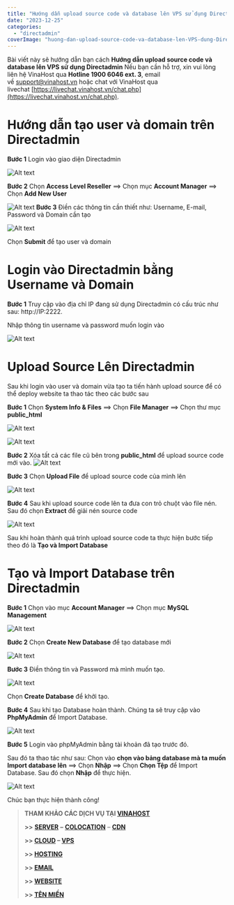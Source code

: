 ```yaml
---
title: "Hướng dẫn upload source code và database lên VPS sử dụng Directadmin"
date: "2023-12-25"
categories: 
  - "directadmin"
coverImage: "huong-dan-upload-source-code-va-database-len-VPS-dung-Directadmin-banner.png"
---
```


Bài viết này sẽ hướng dẫn bạn cách **Hướng dẫn upload source code và database lên VPS sử dụng Directadmin** Nếu bạn cần hỗ trợ, xin vui lòng liên hệ VinaHost qua **Hotline 1900 6046 ext. 3**, email về [support@vinahost.vn](mailto:support@vinahost.vn) hoặc chat với VinaHost qua livechat [https://livechat.vinahost.vn/chat.php](https://livechat.vinahost.vn/chat.php).

# Hướng dẫn tạo user và domain trên Directadmin

**Bước 1** Login vào giao diện Directadmin

![Alt text](images/huong-dan-upload-source-code-va-database-len-VPS-dung-Directadmin-02.png)

**Bước 2** Chọn **Access Level Reseller** ==> Chọn mục **Account Manager** ==> Chọn **Add New User** 

![Alt text](images/huong-dan-upload-source-code-va-database-len-VPS-dung-Directadmin-02.png)
**Bước 3** Điền các thông tin cần thiết như: Username, E-mail, Password và Domain cần tạo

![Alt text](images/huong-dan-upload-source-code-va-database-len-VPS-dung-Directadmin-03.png)

Chọn **Submit** để tạo user và domain

# Login vào Directadmin bằng Username và Domain

**Bước 1** Truy cập vào địa chỉ IP đang sử dụng Directadmin có cấu trúc như sau: http://IP:2222.

Nhập thông tin username và password muốn login vào

![Alt text](images/huong-dan-upload-source-code-va-database-len-VPS-dung-Directadmin-04.png)


# Upload Source Lên Directadmin

Sau khi login vào user và domain vừa tạo ta tiến hành upload source để có thể deploy website ta thao tác theo các bước sau

**Bước 1** Chọn **System Info & Files** ==> Chọn **File Manager** ==> Chọn thư mục **public_html**

![Alt text](images/huong-dan-upload-source-code-va-database-len-VPS-dung-Directadmin-05.png)

![Alt text](images/huong-dan-upload-source-code-va-database-len-VPS-dung-Directadmin-06.png)

**Bước 2** Xóa tất cả các file cũ bên trong **public_html** để upload source code mới vào.
![Alt text](images/huong-dan-upload-source-code-va-database-len-VPS-dung-Directadmin-07.png)

**Bước 3** Chọn **Upload File** để upload source code của mình lên

![Alt text](images/huong-dan-upload-source-code-va-database-len-VPS-dung-Directadmin-08.png)

**Bước 4** Sau khi upload source code lên ta đưa con trỏ chuột vào file nén. Sau đó chọn **Extract** để giải nén source code

![Alt text](images/huong-dan-upload-source-code-va-database-len-VPS-dung-Directadmin-09.png)

Sau khi hoàn thành quá trình upload source code ta thực hiện bước tiếp theo đó là **Tạo và Import Database**

# Tạo và Import Database trên Directadmin

**Bước 1** Chọn vào mục **Account Manager** ==> Chọn mục **MySQL Management**

![Alt text](images/huong-dan-upload-source-code-va-database-len-VPS-dung-Directadmin-10.png)

**Bước 2** Chọn **Create New Database** để tạo database mới

![Alt text](images/huong-dan-upload-source-code-va-database-len-VPS-dung-Directadmin-11.png)

**Bước 3** Điền thông tin và Password mà mình muốn tạo.

![Alt text](images/huong-dan-upload-source-code-va-database-len-VPS-dung-Directadmin-12.png)

Chọn **Create Database** để khởi tạo.

**Bước 4** Sau khi tạo Database hoàn thành. Chúng ta sẽ truy cập vào **PhpMyAdmin** để Import Database.

![Alt text](images/huong-dan-upload-source-code-va-database-len-VPS-dung-Directadmin-13.png)

**Bước 5** Login vào phpMyAdmin bằng tài khoản đã tạo trước đó.

Sau đó ta thao tác như sau: Chọn vào **chọn vào bảng database mà ta muốn Import database lên** ==> Chọn **Nhập** ==> Chọn **Chọn Tệp** để Import Database. Sau đó chọn **Nhập** để thực hiện.

![Alt text](images/huong-dan-upload-source-code-va-database-len-VPS-dung-Directadmin-14.png)


Chúc bạn thực hiện thành công!

> **THAM KHẢO CÁC DỊCH VỤ TẠI [VINAHOST](https://vinahost.vn/)**
> 
> **\>>** [**SERVER**](https://vinahost.vn/thue-may-chu-rieng/) **–** [**COLOCATION**](https://vinahost.vn/colocation.html) – [**CDN**](https://vinahost.vn/dich-vu-cdn-chuyen-nghiep)
> 
> **\>> [CLOUD](https://vinahost.vn/cloud-server-gia-re/) – [VPS](https://vinahost.vn/vps-ssd-chuyen-nghiep/)**
> 
> **\>> [HOSTING](https://vinahost.vn/wordpress-hosting)**
> 
> **\>> [EMAIL](https://vinahost.vn/email-hosting)**
> 
> **\>> [WEBSITE](http://vinawebsite.vn/)**
> 
> **\>> [TÊN MIỀN](https://vinahost.vn/ten-mien-gia-re/)**